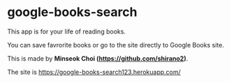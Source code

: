 # google-books-search

This app is for your life of reading books.

You can save favrorite books or go to the site directly to Google Books site.

This is made by **Minseok Choi (https://github.com/shirano2)**.

The site is https://google-books-search123.herokuapp.com/
